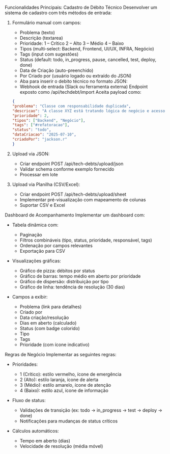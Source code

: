 Funcionalidades Principais:
Cadastro de Débito Técnico
Desenvolver um sistema de cadastro com três métodos de entrada:
1. Formulário manual com campos:
    - Problema (texto)
    - Descrição (textarea)
    - Prioridade: 1 – Crítico 2 – Alto 3 – Médio 4 – Baixo
    - Tipos (multi-select: Backend, Frontend, UI/UX, INFRA, Negócio)
    - Tags (input com sugestões)
    - Status (default: todo, in_progress, pause, cancelled, test, deploy, done)
    - Data de Criação (auto-preenchido)
    - Por Criado por (usuário logado ou extraído do JSON)
    - Aba para inserir o debito técnico no formato JSON:
    - Webhook de entrada (Slack ou ferramenta externa)
      Endpoint exposto como /api/techdebt/import Aceita payload como:
    ```json
   {
    "problema": "Classe com responsabilidade duplicada",
    "descricao": "A classe XYZ está tratando lógica de negócio e acesso a dados",
    "prioridade": 2,
    "tipos": ["Backend", "Negócio"],
    "tags": ["#refatoracao"],
    "status": "todo",
    "dataCriacao": "2025-07-10",
    "criadoPor": "jackson.r"
    }

2. Upload via JSON:
    - Criar endpoint POST /api/tech-debts/upload/json
    - Validar schema conforme exemplo fornecido
    - Processar em lote

3. Upload via Planilha (CSV/Excel):
    - Criar endpoint POST /api/tech-debts/upload/sheet
    - Implementar pré-visualização com mapeamento de colunas
    - Suportar CSV e Excel

Dashboard de Acompanhamento
Implementar um dashboard com:
- Tabela dinâmica com:
    * Paginação
    * Filtros combináveis (tipo, status, prioridade, responsável, tags)
    * Ordenação por campos relevantes
    * Exportação para CSV

- Visualizações gráficas:
    * Gráfico de pizza: débitos por status
    * Gráfico de barras: tempo médio em aberto por prioridade
    * Gráfico de dispersão: distribuição por tipo
    * Gráfico de linha: tendência de resolução (30 dias)

- Campos a exibir:
    * Problema (link para detalhes)
    * Criado por
    * Data criação/resolução
    * Dias em aberto (calculado)
    * Status (com badge colorido)
    * Tipo
    * Tags
    * Prioridade (com ícone indicativo)

Regras de Negócio
Implementar as seguintes regras:
- Prioridades:
    * 1 (Crítico): estilo vermelho, ícone de emergência
    * 2 (Alto): estilo laranja, ícone de alerta
    * 3 (Médio): estilo amarelo, ícone de atenção
    * 4 (Baixo): estilo azul, ícone de informação

- Fluxo de status:
    * Validações de transição (ex: todo → in_progress → test → deploy → done)
    * Notificações para mudanças de status críticos

- Cálculos automáticos:
    * Tempo em aberto (dias)
    * Velocidade de resolução (média móvel)

